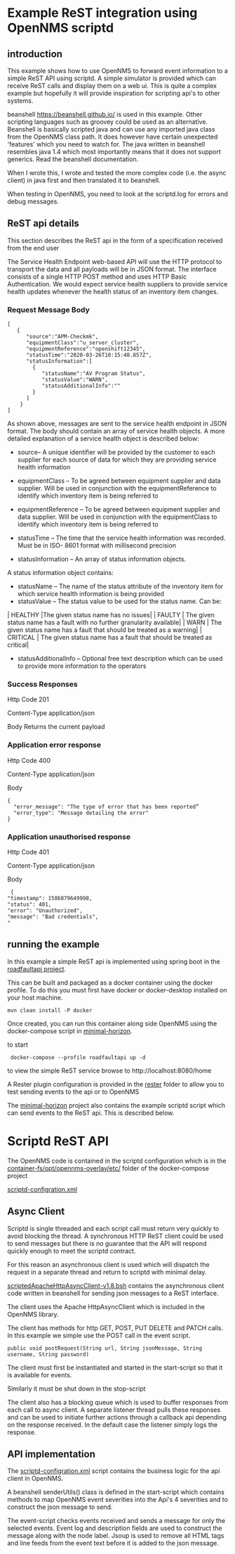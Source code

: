 # Example ReST integration using OpenNMS scriptd

## introduction

This example shows how to use OpenNMS to forward event information to a simple ReST API using scriptd.
A simple simulator is provided which can receive ReST calls and display them on a web ui.
This is quite a complex example but hopefully it will provide inspiration for scripting api's to other systems.

beanshell https://beanshell.github.io/ is used in this example. 
Other scripting languages such as groovey could be used as an alternative. 
Beanshell is basically scripted java and can use any imported java class from the OpenNMS class path. 
It does however have certain unexpected 'features' which you need to watch for. 
The java written in beanshell resembles java 1.4 which most importantly means that it does not support generics. Read the beanshell documentation. 

When I wrote this, I wrote and tested the more complex code (i.e. the async client) in java first and then translated it to beanshell. 

When testing in OpenNMS, you need to look at the scriptd.log for errors and debug messages.

## ReST api details

This section describes the ReST api in the form of a specification received from the end user

The Service Health Endpoint web-based API will use the HTTP protocol to transport the data
and all payloads will be in JSON format. The interface consists of a single HTTP POST method
and uses HTTP Basic Authentication. We would expect service health suppliers to provide
service health updates whenever the health status of an inventory item changes.

### Request Message Body

```
[
   {
      "source":"APM-Checkmk",
      "equipmentClass":"u_server_cluster",
      "equipmentReference":"openshift12345",
      "statusTime":"2020-03-26T10:15:40.857Z",
      "statusInformation":[
        {
           "statusName":"AV Program Status",
           "statusValue":"WARN",
           "statusAdditionalInfo":""
        }
      ]
    }
]
```

As shown above, messages are sent to the service health endpoint in JSON format. 
The body should contain an array of service health objects. 
A more detailed explanation of a service health object is described below:

* source– A unique identifier will be provided by the customer to each supplier for each source of data for which they are providing service health information

* equipmentClass – To be agreed between equipment supplier and data supplier. Will be used in conjunction with the equipmentReference to identify which inventory item is being referred to

* equipmentReference – To be agreed between equipment supplier and data supplier. Will be
used in conjunction with the equipmentClass to identify which inventory item is being
referred to

* statusTime – The time that the service health information was recorded. Must be in ISO-
8601 format with millisecond precision

* statusInformation – An array of status information objects. 

A status information object contains:

* statusName – The name of the status attribute of the inventory item for which service
health information is being provided
* statusValue – The status value to be used for the status name. Can be:

| HEALTHY |The given status name has no issues|
| FAULTY | The given status name has a fault with no further granularity available|
| WARN | The given status name has a fault that should be treated as a warning|
| CRITICAL | The given status name has a fault that should be treated as critical|

* statusAdditionalInfo – Optional free text description which can be used to provide more
information to the  operators

### Success Responses

Http Code 201

Content-Type application/json

Body Returns the current payload 

### Application error response

Http Code 400

Content-Type application/json

Body

```
{
  "error_message": "The type of error that has been reported”
  "error_type": "Message detailing the error"
}
```

### Application unauthorised response

Http Code 401

Content-Type application/json

Body

```
 {
"timestamp": 1586879649998,
"status": 401,
"error": "Unauthorized",
"message": "Bad credentials",
"
```

## running the example

In this example a simple ReST api is implemented using spring boot in the [roadfaultapi project](../roadfaultintegration/roadfaultapi).

This can be built and packaged as a docker container using the docker profile. 
To do this you must first have docker or docker-desktop installed on your host machine.

```
mvn clean install -P docker
```

Once created, you can run this container along side OpenNMS using the docker-compose script in [minimal-horizon](../roadfaultintegration/minimal-horizon). 

to start

```
 docker-compose --profile roadfaultapi up -d
```

to view the simple ReST service browse to http://localhost:8080/home

A Rester plugin configuration is provided in the [rester](../rester) folder to allow you to test sending events to the api or to OpenNMS 

The [minimal-horizon](../roadfaultintegration/minimal-horizon) project also contains the example scriptd script which can send events to the ReST api.
This is described below.

# Scriptd ReST API

The OpenNMS code is contained in the scriptd configuration which is in the  [container-fs/opt/opennms-overlay/etc/](../onmsIntegrationExample1/roadfaultintegration/minimal-horizon/container-fs/opt/opennms-overlay/etc/) folder of the docker-compose project

 [scriptd-configration.xml](../onmsIntegrationExample1/roadfaultintegration/minimal-horizon/container-fs/opt/opennms-overlay/etc/scriptd-configration.xml)

## Async Client

Scriptd is single threaded and each script call must return very quickly to avoid blocking the thread. 
A synchronous HTTP ReST client could be used to send messages but there is no guarantee that the API will respond quickly enough to meet the scriptd contract.

For this reason an asynchronous client is used which will dispatch the request in a separate thread and return to scriptd with minimal delay. 

[scriptedApacheHttpAsyncClient-v1.8.bsh](../onmsIntegrationExample1/roadfaultintegration/minimal-horizon/container-fs/opt/opennms-overlay/etc/scriptedApacheHttpAsyncClient-v1.8.bsh) contains the asynchronous client code written in beanshell for sending json messages to a ReST interface. 

The client uses the Apache HttpAsyncClient which is included in the OpenNMS library. 

The client has methods for http GET, POST, PUT DELETE and PATCH calls. 
In this example we simple use the POST call in the event script.

```
public void postRequest(String url, String jsonMessage, String username, String password)
```

The client must first be instantiated and started in the start-script so that it is available for events. 

Similarly it must be shut down in the stop-script 

The client also has a blocking queue which is used to buffer responses from each call to async client.
A separate listener thread pulls these responses and can be used to initiate further actions through a callback api depending on the response received. In the default case the listener simply logs the response.

## API implementation

The [scriptd-configration.xml](../onmsIntegrationExample1/roadfaultintegration/minimal-horizon/container-fs/opt/opennms-overlay/etc/scriptd-configration.xml) script contains the business logic for the api client in OpenNMS.

A beanshell senderUtils() class is defined in the start-script which contains methods to map OpenNMS event severities into the Api's 4 severities and to construct the json message to send.

The event-script checks events received and sends a message for only the selected events. 
Event log and description fields are used to construct the message along with the node label. 
Jsoup is used to remove all HTML tags and line feeds from the event text before it is added to the json message.

 
